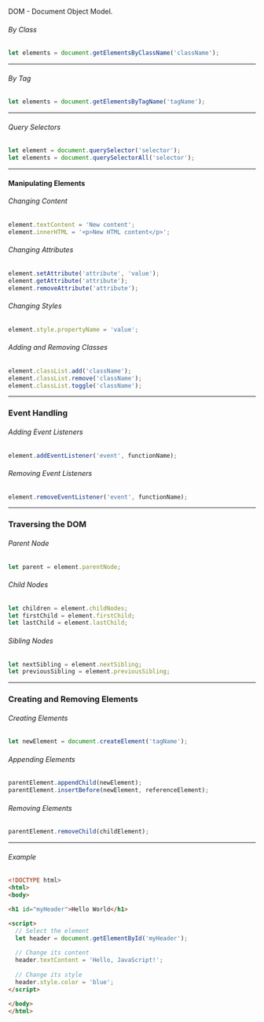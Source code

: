 DOM - Document Object Model.
###### By Class
```javascript
let elements = document.getElementsByClassName('className');
```
---
###### By Tag
```javascript
let elements = document.getElementsByTagName('tagName');
```

---
###### Query Selectors
```javascript
let element = document.querySelector('selector');
let elements = document.querySelectorAll('selector');
```

---
#### Manipulating Elements

###### Changing Content
```javascript
element.textContent = 'New content';
element.innerHTML = '<p>New HTML content</p>';
```

###### Changing Attributes
```javascript
element.setAttribute('attribute', 'value');
element.getAttribute('attribute');
element.removeAttribute('attribute');
```

###### Changing Styles
```javascript
element.style.propertyName = 'value';
```

###### Adding and Removing Classes
```javascript
element.classList.add('className');
element.classList.remove('className');
element.classList.toggle('className');
```

---
### Event Handling

###### Adding Event Listeners
```javascript
element.addEventListener('event', functionName);
```

###### Removing Event Listeners
```javascript
element.removeEventListener('event', functionName);
```

---
### Traversing the DOM

###### Parent Node
```javascript
let parent = element.parentNode;
```

###### Child Nodes
```javascript
let children = element.childNodes;
let firstChild = element.firstChild;
let lastChild = element.lastChild;
```

###### Sibling Nodes
```javascript
let nextSibling = element.nextSibling;
let previousSibling = element.previousSibling;
```

---
### Creating and Removing Elements

###### Creating Elements
```javascript
let newElement = document.createElement('tagName');
```

###### Appending Elements
```javascript
parentElement.appendChild(newElement);
parentElement.insertBefore(newElement, referenceElement);
```

###### Removing Elements
```javascript
parentElement.removeChild(childElement);
```

---
###### Example

```html
<!DOCTYPE html>
<html>
<body>

<h1 id="myHeader">Hello World</h1>

<script>
  // Select the element
  let header = document.getElementById('myHeader');
  
  // Change its content
  header.textContent = 'Hello, JavaScript!';
  
  // Change its style
  header.style.color = 'blue';
</script>

</body>
</html>
```
```
